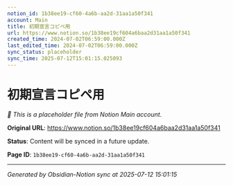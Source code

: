 ```yaml
---
notion_id: 1b38ee19-cf60-4a6b-aa2d-31aa1a50f341
account: Main
title: 初期宣言コピペ用
url: https://www.notion.so/1b38ee19cf604a6baa2d31aa1a50f341
created_time: 2024-07-02T06:59:00.000Z
last_edited_time: 2024-07-02T06:59:00.000Z
sync_status: placeholder
sync_time: 2025-07-12T15:01:15.025093
---
```


# 初期宣言コピペ用

*🔄 This is a placeholder file from Notion Main account.*

**Original URL**: https://www.notion.so/1b38ee19cf604a6baa2d31aa1a50f341

**Status**: Content will be synced in a future update.

**Page ID**: `1b38ee19-cf60-4a6b-aa2d-31aa1a50f341`

---

*Generated by Obsidian-Notion sync at 2025-07-12 15:01:15*

